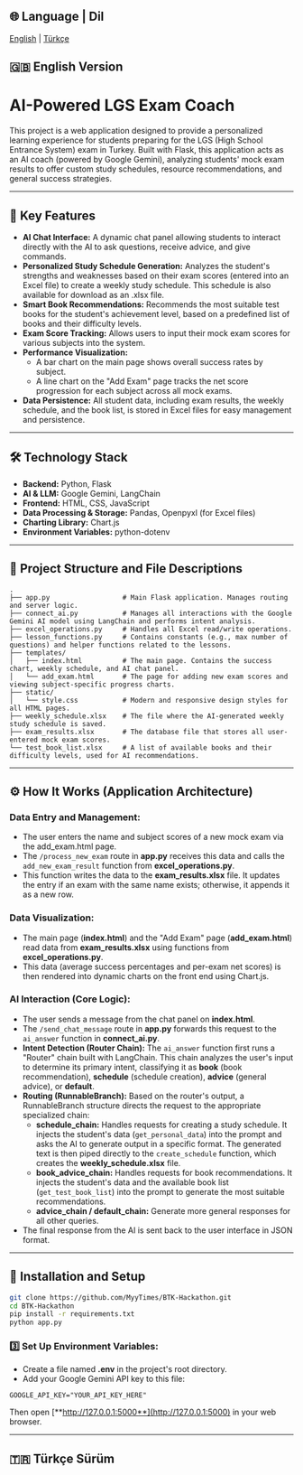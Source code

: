 ## 🌐 Language | Dil
[English](#english-version) | [Türkçe](#türkçe-sürüm)

## 🇬🇧 English Version

# AI-Powered LGS Exam Coach

This project is a web application designed to provide a personalized learning experience for students preparing for the LGS (High School Entrance System) exam in Turkey. Built with Flask, this application acts as an AI coach (powered by Google Gemini), analyzing students' mock exam results to offer custom study schedules, resource recommendations, and general success strategies.

---

## 🎯 Key Features

- **AI Chat Interface:** A dynamic chat panel allowing students to interact directly with the AI to ask questions, receive advice, and give commands.
- **Personalized Study Schedule Generation:** Analyzes the student's strengths and weaknesses based on their exam scores (entered into an Excel file) to create a weekly study schedule. This schedule is also available for download as an .xlsx file.
- **Smart Book Recommendations:** Recommends the most suitable test books for the student's achievement level, based on a predefined list of books and their difficulty levels.
- **Exam Score Tracking:** Allows users to input their mock exam scores for various subjects into the system.
- **Performance Visualization:**
  - A bar chart on the main page shows overall success rates by subject.
  - A line chart on the "Add Exam" page tracks the net score progression for each subject across all mock exams.
- **Data Persistence:** All student data, including exam results, the weekly schedule, and the book list, is stored in Excel files for easy management and persistence.

---

## 🛠️ Technology Stack

- **Backend:** Python, Flask
- **AI & LLM:** Google Gemini, LangChain
- **Frontend:** HTML, CSS, JavaScript
- **Data Processing & Storage:** Pandas, Openpyxl (for Excel files)
- **Charting Library:** Chart.js
- **Environment Variables:** python-dotenv

---

## 📂 Project Structure and File Descriptions

```
.
├── app.py                  # Main Flask application. Manages routing and server logic.
├── connect_ai.py           # Manages all interactions with the Google Gemini AI model using LangChain and performs intent analysis.
├── excel_operations.py     # Handles all Excel read/write operations.
├── lesson_functions.py     # Contains constants (e.g., max number of questions) and helper functions related to the lessons.
├── templates/
│   ├── index.html          # The main page. Contains the success chart, weekly schedule, and AI chat panel.
│   └── add_exam.html       # The page for adding new exam scores and viewing subject-specific progress charts.
├── static/
│   └── style.css           # Modern and responsive design styles for all HTML pages.
├── weekly_schedule.xlsx    # The file where the AI-generated weekly study schedule is saved.
├── exam_results.xlsx       # The database file that stores all user-entered mock exam scores.
└── test_book_list.xlsx     # A list of available books and their difficulty levels, used for AI recommendations.
```

---

## ⚙️ How It Works (Application Architecture)

### **Data Entry and Management:**

- The user enters the name and subject scores of a new mock exam via the add\_exam.html page.
- The `/process_new_exam` route in **app.py** receives this data and calls the `add_new_exam_result` function from **excel\_operations.py**.
- This function writes the data to the **exam\_results.xlsx** file. It updates the entry if an exam with the same name exists; otherwise, it appends it as a new row.

### **Data Visualization:**

- The main page (**index.html**) and the "Add Exam" page (**add\_exam.html**) read data from **exam\_results.xlsx** using functions from **excel\_operations.py**.
- This data (average success percentages and per-exam net scores) is then rendered into dynamic charts on the front end using Chart.js.

### **AI Interaction (Core Logic):**

- The user sends a message from the chat panel on **index.html**.
- The `/send_chat_message` route in **app.py** forwards this request to the `ai_answer` function in **connect\_ai.py**.
- **Intent Detection (Router Chain):** The `ai_answer` function first runs a "Router" chain built with LangChain. This chain analyzes the user's input to determine its primary intent, classifying it as **book** (book recommendation), **schedule** (schedule creation), **advice** (general advice), or **default**.
- **Routing (RunnableBranch):** Based on the router's output, a RunnableBranch structure directs the request to the appropriate specialized chain:
  - **schedule\_chain:** Handles requests for creating a study schedule. It injects the student's data (`get_personal_data`) into the prompt and asks the AI to generate output in a specific format. The generated text is then piped directly to the `create_schedule` function, which creates the **weekly\_schedule.xlsx** file.
  - **book\_advice\_chain:** Handles requests for book recommendations. It injects the student's data and the available book list (`get_test_book_list`) into the prompt to generate the most suitable recommendations.
  - **advice\_chain / default\_chain:** Generate more general responses for all other queries.
- The final response from the AI is sent back to the user interface in JSON format.

---

## 🚀 Installation and Setup


```bash
git clone https://github.com/MyyTimes/BTK-Hackathon.git
cd BTK-Hackathon
pip install -r requirements.txt
python app.py
```

### 3️⃣ Set Up Environment Variables:

- Create a file named **.env** in the project's root directory.
- Add your Google Gemini API key to this file:

```
GOOGLE_API_KEY="YOUR_API_KEY_HERE"
```

Then open [**http://127.0.0.1:5000**](http://127.0.0.1:5000) in your web browser.

---

## 🇹🇷 Türkçe Sürüm


